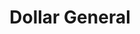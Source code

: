 ---
title: "Dollar General"
url: /tecumseh/dollar-general-north-evans-street/
shop: variety store
---